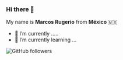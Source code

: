 ### Hi there 👋


My name is **Marcos Rugerio** from **México** :mexico:

- 🔭 I’m currently .....
- 🌱 I’m currently learning ...

![GitHub followers](https://img.shields.io/github/followers/marcosrugerio?style=social)

<!-- - 🤔 I’m looking for help with ...
- 💬 Ask me about ...
- 📫 How to reach me: ...
- 😄 Pronouns: ...
- ⚡ Fun fact: ... -->

